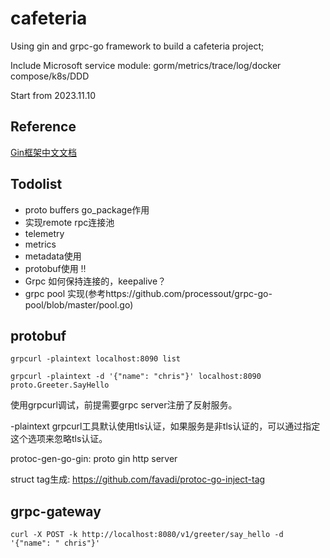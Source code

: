# cafeteria

Using gin and grpc-go framework to build a cafeteria project;

Include Microsoft service module: gorm/metrics/trace/log/docker compose/k8s/DDD

Start from 2023.11.10

## Reference

[Gin框架中文文档](https://learnku.com/docs/gin-gonic/1.5/quickstart/6151)

## Todolist

* proto buffers go_package作用
* 实现remote rpc连接池
* telemetry
* metrics
* metadata使用
* protobuf使用 ‼️
* Grpc 如何保持连接的，keepalive？
* grpc pool 实现(参考https://github.com/processout/grpc-go-pool/blob/master/pool.go)

## protobuf

```shell
grpcurl -plaintext localhost:8090 list

grpcurl -plaintext -d '{"name": "chris"}' localhost:8090 proto.Greeter.SayHello
```
使用grpcurl调试，前提需要grpc server注册了反射服务。

-plaintext grpcurl工具默认使用tls认证，如果服务是非tls认证的，可以通过指定这个选项来忽略tls认证。

protoc-gen-go-gin: proto gin http server

struct tag生成: https://github.com/favadi/protoc-go-inject-tag

## grpc-gateway

```shell
curl -X POST -k http://localhost:8080/v1/greeter/say_hello -d '{"name": " chris"}'
```


